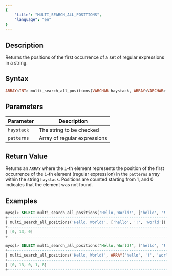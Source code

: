 ```yaml
---
{
    "title": "MULTI_SEARCH_ALL_POSITIONS",
    "language": "en"
}
---
```


<!-- 
Licensed to the Apache Software Foundation (ASF) under one
or more contributor license agreements.  See the NOTICE file
distributed with this work for additional information
regarding copyright ownership.  The ASF licenses this file
to you under the Apache License, Version 2.0 (the
"License"); you may not use this file except in compliance
with the License.  You may obtain a copy of the License at

  http://www.apache.org/licenses/LICENSE-2.0

Unless required by applicable law or agreed to in writing,
software distributed under the License is distributed on an
"AS IS" BASIS, WITHOUT WARRANTIES OR CONDITIONS OF ANY
KIND, either express or implied.  See the License for the
specific language governing permissions and limitations
under the License.
-->

## Description

Returns the positions of the first occurrence of a set of regular expressions in a string.

## Syntax

```sql
ARRAY<INT> multi_search_all_positions(VARCHAR haystack, ARRAY<VARCHAR> patterns)
```

## Parameters

| Parameter | Description |
| -- | -- |
| `haystack` | The string to be checked |
| `patterns` | Array of regular expressions |

## Return Value

Returns an `ARRAY` where the `i`-th element represents the position of the first occurrence of the `i`-th element (regular expression) in the `patterns` array within the string `haystack`. Positions are counted starting from 1, and 0 indicates that the element was not found.

## Examples

```sql
mysql> SELECT multi_search_all_positions('Hello, World!', ['hello', '!', 'world']);
+----------------------------------------------------------------------+
| multi_search_all_positions('Hello, World!', ['hello', '!', 'world']) |
+----------------------------------------------------------------------+
| [0, 13, 0]                                                           |
+----------------------------------------------------------------------+

mysql> SELECT multi_search_all_positions("Hello, World!", ['hello', '!', 'world', 'Hello', 'World']);
+---------------------------------------------------------------------------------------------+
| multi_search_all_positions('Hello, World!', ARRAY('hello', '!', 'world', 'Hello', 'World')) |
+---------------------------------------------------------------------------------------------+
| [0, 13, 0, 1, 8]                                                                            |
+---------------------------------------------------------------------------------------------+
```
